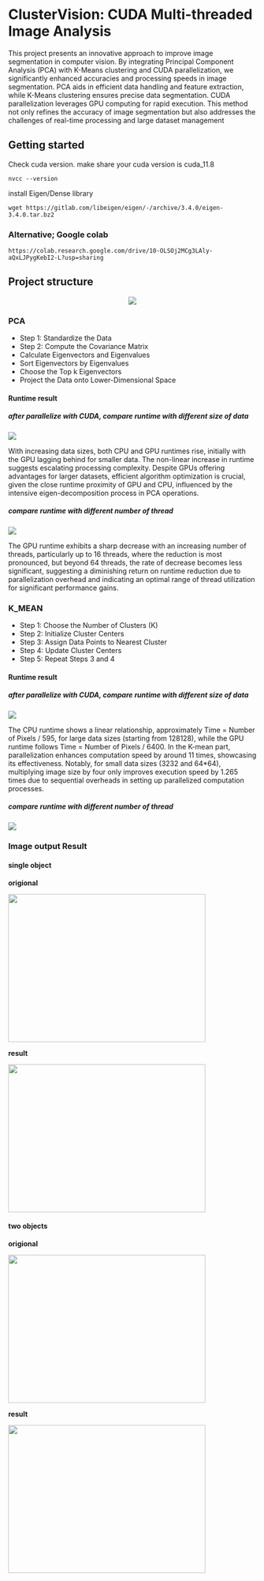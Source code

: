 # ClusterVision: CUDA Multi-threaded Image Analysis
This project presents an innovative approach to improve image segmentation in computer vision. By integrating Principal Component Analysis (PCA) with K-Means clustering and CUDA parallelization, we significantly enhanced accuracies and processing speeds in image segmentation. PCA aids in efficient data handling and feature extraction, while K-Means clustering ensures precise data segmentation. CUDA parallelization leverages GPU computing for rapid execution. This method not only refines the accuracy of image segmentation but also addresses the challenges of real-time processing and large dataset management
## Getting started
Check cuda version. make share your cuda version is cuda_11.8
```
nvcc --version
```
install Eigen/Dense library
```
wget https://gitlab.com/libeigen/eigen/-/archive/3.4.0/eigen-3.4.0.tar.bz2
```
### Alternative; Google colab
```
https://colab.research.google.com/drive/10-OLSOj2MCg3LAly-aQxLJPygKebI2-L?usp=sharing
```
## Project structure
<p align=center>
    <img src="https://github.com/Noshin03/ClusterVision--CUDA-Multi-threaded-Image-Analysis/blob/main/ImageResources/structure.jpg">
</p>

### PCA
* Step 1: Standardize the Data
* Step 2: Compute the Covariance Matrix
* Calculate Eigenvectors and Eigenvalues
* Sort Eigenvectors by Eigenvalues
* Choose the Top k Eigenvectors
* Project the Data onto Lower-Dimensional Space
#### Runtime result
##### **after parallelize with CUDA, compare runtime with different size of data**
<p align=left>
    <img src="https://github.com/Noshin03/ClusterVision--CUDA-Multi-threaded-Image-Analysis/blob/main/ImageResources/PCA_time_compare.png">
</p>
With increasing data sizes, both CPU and GPU runtimes rise, initially with the GPU lagging behind for smaller data. The non-linear increase in runtime suggests escalating processing complexity. Despite GPUs offering advantages for larger datasets, efficient algorithm optimization is crucial, given the close runtime proximity of GPU and CPU, influenced by the intensive eigen-decomposition process in PCA operations.

##### **compare runtime with different number of thread**
<p align=left>
    <img src="https://github.com/Noshin03/ClusterVision--CUDA-Multi-threaded-Image-Analysis/blob/main/ImageResources/PCA_THREAD_RUNTIME.png">
</p>
The GPU runtime exhibits a sharp decrease with an increasing number of threads, particularly up to 16 threads, where the reduction is most pronounced, but beyond 64 threads, the rate of decrease becomes less significant, suggesting a diminishing return on runtime reduction due to parallelization overhead and indicating an optimal range of thread utilization for significant performance gains.

### K_MEAN
* Step 1: Choose the Number of Clusters (K)
* Step 2: Initialize Cluster Centers
* Step 3: Assign Data Points to Nearest Cluster
* Step 4: Update Cluster Centers
* Step 5: Repeat Steps 3 and 4
#### Runtime result
##### **after parallelize with CUDA, compare runtime with different size of data**
<p align=left>
    <img src="https://github.com/Noshin03/ClusterVision--CUDA-Multi-threaded-Image-Analysis/blob/main/ImageResources/K_MEAN_runtime_compare.png">
</p>
The CPU runtime shows a linear relationship, approximately Time = Number of Pixels / 595, for large data sizes (starting from 128128), while the GPU runtime follows Time = Number of Pixels / 6400. In the K-mean part, parallelization enhances computation speed by around 11 times, showcasing its effectiveness. Notably, for small data sizes (3232 and 64*64), multiplying image size by four only improves execution speed by 1.265 times due to sequential overheads in setting up parallelized computation processes.

##### **compare runtime with different number of thread**
<p align=left>
    <img src="https://github.com/Noshin03/ClusterVision--CUDA-Multi-threaded-Image-Analysis/blob/main/ImageResources/k_mean_THREAD_runtime.png">
</p>

### Image output Result

#### single object

**origional**
<p align=left>
    <img src="https://github.com/Noshin03/ClusterVision--CUDA-Multi-threaded-Image-Analysis/blob/main/sourceCode/Test4.png" width="400" height="300"/>
</p>

**result**
<p align=left>
    <img src="https://github.com/Noshin03/ClusterVision--CUDA-Multi-threaded-Image-Analysis/blob/main/sourceCode/Test4_out.png" width="400" height="300"/>
</p>

#### two objects

**origional**
<p align=left>
    <img src="https://github.com/Noshin03/ClusterVision--CUDA-Multi-threaded-Image-Analysis/blob/main/sourceCode/Test4.png" width="400" height="300"/>
</p>

**result**
<p align=left>
    <img src="https://github.com/Noshin03/ClusterVision--CUDA-Multi-threaded-Image-Analysis/blob/main/sourceCode/Test4_out.png" width="400" height="300"/>
</p>
